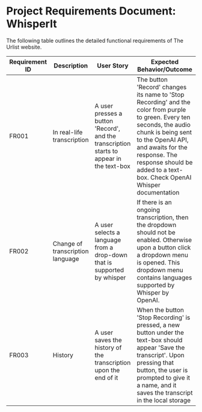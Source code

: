 # **Project Requirements Document: WhisperIt**

The following table outlines the detailed functional requirements of The Urlist website.

| Requirement ID | Description               | User Story                                                                                       | Expected Behavior/Outcome                                                                                                     |
|-----------------|---------------------------|--------------------------------------------------------------------------------------------------|-----------------------------------------------------------------------------------------------------------------------------|
| FR001 | In real-life transcription | A user presses a button 'Record', and the transcription starts to appear in the text-box | The button 'Record' changes its name to 'Stop Recording' and the color from purple to green. Every ten seconds, the audio chunk is being sent to the OpenAI API, and awaits for the response. The response should be added to a text-box. Check OpenAI Whisper documentation |
| FR002 | Change of transcription language | A user selects a language from a drop-down that is supported by whisper | If there is an ongoing transcription, then the dropdown should not be enabled. Otherwise upon a button click a dropdown menu is opened. This dropdown menu contains languages supported by Whisper by OpenAI. |
| FR003 | History | A user saves the history of the transcription upon the end of it | When the button 'Stop Recording' is pressed, a new button under the text-box should appear 'Save the transcript'. Upon pressing that button, the user is prompted to give it a name, and it saves the transcript in the local storage |